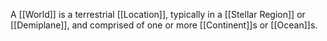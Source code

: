 A [[World]] is a terrestrial [[Location]], typically in a [[Stellar Region]] or [[Demiplane]], and comprised of one or more [[Continent]]s or [[Ocean]]s.

